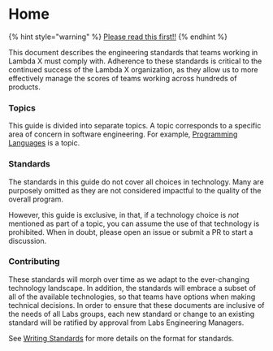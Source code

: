 # Home

{% hint style="warning" %}
[Please read this first!!](https://docs.labs.lambdaschool.com/guides/always-read-this-first)
{% endhint %}

This document describes the engineering standards that teams working in Lambda X must comply with. Adherence to these standards is critical to the continued success of the Lambda X organization, as they allow us to more effectively manage the scores of teams working across hundreds of products.

### Topics

This guide is divided into separate topics. A topic corresponds to a specific area of concern in software engineering. For example, [Programming Languages](coding/programming-languages.md) is a topic.

### Standards

The standards in this guide do not cover all choices in technology. Many are purposely omitted as they are not considered impactful to the quality of the overall program.

However, this guide is exclusive, in that, if a technology choice is _not_ mentioned as part of a topic, you can assume the use of that technology is prohibited. When in doubt, please open an issue or submit a PR to start a discussion.

### Contributing

These standards will morph over time as we adapt to the ever-changing technology landscape. In addition, the standards will embrace a subset of all of the available technologies, so that teams have options when making technical decisions. In order to ensure that these documents are inclusive of the needs of all Labs groups, each new standard or change to an existing standard will be ratified by approval from Labs Engineering Managers.

See [Writing Standards](writing-standards.md) for more details on the format for standards.

